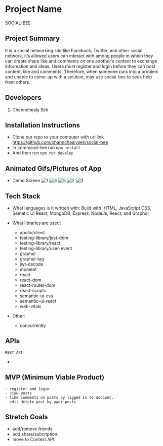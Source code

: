 # Project Name
SOCIAL-BEE

## Project Summary
It is a social networking site like Facebook, Twitter, and other social network, it’s allowed users can interact with among people in which they can create share like and comments on one another’s content to exchange information and ideas. Users must register and login before they can post content, like and comments. Therefore, when someone runs into a problem and unable to come-up with a solution, may use social-bee to seek help from others.

## Developers

1. Channchealy Sek

## Installation Instructions

- Clone our repo to your computer with url link https://github.com/channchealysek/social-bee
- In command-line run ```npm install```
- And then run ```npm run develop```



## Animated Gifs/Pictures of App

- Demo Screen
![1](https://user-images.githubusercontent.com/102747948/199525490-e25a27d3-089e-4006-8797-aa0a9f6d10d4.png)
![4](https://user-images.githubusercontent.com/102747948/199525507-c74a8ef1-cb77-48d1-b5c1-b78ff4d2d032.png)
![5](https://user-images.githubusercontent.com/102747948/199525523-7132244f-6905-4a6c-8eb5-be67a92d981e.png)
![2](https://user-images.githubusercontent.com/102747948/199527518-77cdf1a0-315a-45b3-ad73-4604fbc9c293.png)
![3](https://user-images.githubusercontent.com/102747948/199527531-6ca90bdd-7c0b-434b-bd98-f50a974746d3.png)

## Tech Stack

- What languages is it written with: Build with  HTML, JavaScript CSS, Sematic UI React, MongoDB, Express, NodeJs, React, and Graphql.

- What libraries are used: 
    - apollo/client
    - testing-library/jest-dom
    - testing-library/react
    - testing-library/user-event
    - graphql
    - graphql-tag
    - jwt-decode
    - moment
    - react
    - react-dom
    - react-router-dom
    - react-scripts
    - semantic-ui-css
    - semantic-ui-react
    - web-vitals

- Other: 
    - concurrently

## APIs
    REST API

-

## MVP (Minimum Viable Product)
    - register and login 
    - view posts
    - like comments on posts by ligged in to account.
    - edit delete post by ower posts
## Stretch Goals

- add/remove friends
- add share/subcription.
- move to Context API
